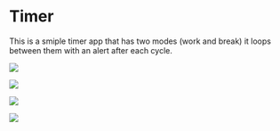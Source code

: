 # Timer
This is a smiple timer app that has two modes (work and break) it loops between them with an alert after each cycle.

![](https://i.imgur.com/tXZrqUx.png)

![](https://i.imgur.com/ncrCgIe.png)

![](https://i.imgur.com/2w904Ht.png)

![](https://i.imgur.com/NF8TT74.png)


